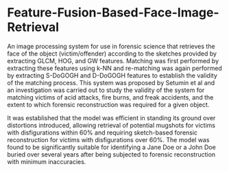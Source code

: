 # Feature-Fusion-Based-Face-Image-Retrieval
An image processing system for use in forensic science that retrieves the face of the object (victim/offender) according to the sketches provided by extracting GLCM, HOG, and GW features. Matching was first performed by extracting these features using k-NN and re-matching was again performed by extracting S-DoGOGH and D-DoGOGH features to establish the validity of the matching process. This system was proposed by Setumin et al and an investigation was carried out to study the validity of the system for matching victims of acid attacks, fire burns, and freak accidents, and the extent to which forensic reconstruction was required for a given object. 

It was established that the model was efficient in standing its ground over distortions introduced, allowing retrieval of potential mugshots for victims with disfigurations within 60% and requiring sketch-based forensic reconstruction for victims with disfigurations over 60%. The model was found to be significantly suitable for identifying a Jane Doe or a John Doe buried over several years after being subjected to forensic reconstruction with minimum inaccuracies. 
